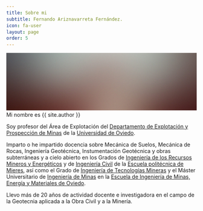 ```yaml
---
title: Sobre mi
subtitle: Fernando Ariznavarreta Fernández.
icon: fa-user
layout: page
order: 5
---
```

![](assets/images/pic08.jpg)
Mi nombre es {{ site.author }}

Soy profesor del Área de Explotación del [Departamento de Explotación y Prospección de Minas]() de la  [Universidad de Oviedo](https://www.uniovi.es).

Imparto o he impartido docencia sobre Mecánica de Suelos, Mecánica de Rocas, Ingeniería Geotécnica, Instumentación Geotécnica y obras subterráneas y a cielo abierto en los Grados de [Ingeniería de los Recursos Mineros y Energéticos](http://www.uniovi.es/estudios/grados/-/asset_publisher/X5CYKURHdF1e/content/grado-en-ingenieria-de-los-recursos-mineros-y-energeticos-2014) y de [Ingeniería Civil](http://www.uniovi.es/estudios/grados/-/asset_publisher/X5CYKURHdF1e/content/grado-en-ingenieria-civil-2014) de la [Escuela politécnica de Mieres](http://www.uniovi.es/centros/escuelas/epm), así como el Grado de [Ingeniería de Tecnologías Mineras](http://www.uniovi.es/estudios/grados/-/asset_publisher/X5CYKURHdF1e/content/grado-en-ingenieria-de-tecnologias-mineras-2014) y el Máster Universitario de [Ingeniería de Minas](http://www.uniovi.es/estudios/masteres/masteres/-/asset_publisher/d0m7JOOPYmoL/content/master-universitario-en-ingenieria-de-minas) en la [Escuela de Ingeniería de Minas, Energía y Materiales de Oviedo](http://www.uniovi.es/centros/escuelas/eimem).

Llevo más de 20 años de actividad docente e investigadora en el campo de la Geotecnia aplicada a la Obra Civil y a la Minería.
